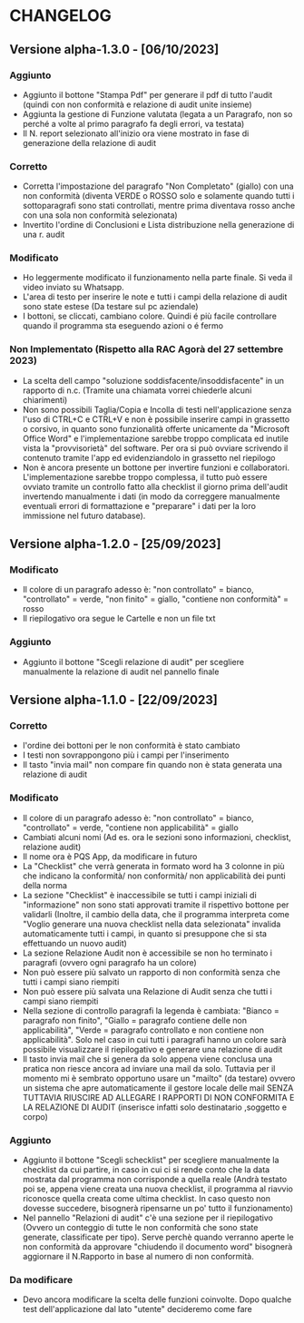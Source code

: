 # CHANGELOG

## Versione alpha-1.3.0 - [06/10/2023]

### Aggiunto
- Aggiunto il bottone "Stampa Pdf" per generare il pdf di tutto l'audit (quindi con non conformità e relazione di audit unite insieme)
- Aggiunta la gestione di Funzione valutata (legata a un Paragrafo, non so perché a volte al primo paragrafo fa degli errori, va testata)
- Il N. report selezionato all'inizio ora viene mostrato in fase di generazione della relazione di audit
  
### Corretto
- Corretta l'impostazione del paragrafo "Non Completato" (giallo) con una non conformità (diventa VERDE o ROSSO solo e solamente quando tutti i sottoparagrafi sono stati controllati, mentre prima diventava rosso anche con una sola non conformità selezionata)
- Invertito l'ordine di Conclusioni e Lista distribuzione nella generazione di una r. audit

### Modificato
- Ho leggermente modificato il funzionamento nella parte finale. Si veda il video inviato su Whatsapp.
- L'area di testo per inserire le note e tutti i campi della relazione di audit sono state estese (Da testare sul pc aziendale)
- I bottoni, se cliccati, cambiano colore. Quindi é più facile controllare quando il programma sta eseguendo azioni o é fermo

### Non Implementato (Rispetto alla RAC Agorà del 27 settembre 2023)
- La scelta dell campo "soluzione soddisfacente/insoddisfacente" in un rapporto di n.c. (Tramite una chiamata vorrei chiederle alcuni chiarimenti)
- Non sono possibili Taglia/Copia e Incolla di testi nell'applicazione senza l'uso di CTRL+C e CTRL+V e non è possibile inserire campi in grassetto o corsivo, in quanto sono funzionalità offerte unicamente da "Microsoft Office Word" e l'implementazione sarebbe troppo complicata ed inutile vista la "provvisorietà" del software. Per ora si può ovviare scrivendo il contenuto tramite l'app ed evidenziandolo in grassetto nel riepilogo
- Non è ancora presente un bottone per invertire funzioni e collaboratori. L'implementazione sarebbe troppo complessa, il tutto può essere ovviato tramite un controllo fatto alla checklist il giorno prima dell'audit invertendo manualmente i dati (in modo da correggere manualmente eventuali errori di formattazione e "preparare" i dati per la loro immissione nel futuro database).

## Versione alpha-1.2.0 - [25/09/2023]

### Modificato
- Il colore di un paragrafo adesso è: "non controllato" = bianco, "controllato" = verde, "non finito" = giallo, "contiene non conformità" = rosso
- Il riepilogativo ora segue le Cartelle e non un file txt

### Aggiunto
- Aggiunto il bottone "Scegli relazione di audit" per scegliere manualmente la relazione di audit nel pannello finale

## Versione alpha-1.1.0 - [22/09/2023]

### Corretto
- l'ordine dei bottoni per le non conformità è stato cambiato
- I testi non sovrappongono più i campi per l'inserimento
- Il tasto "invia mail" non compare fin quando non è stata generata una relazione di audit

### Modificato
- Il colore di un paragrafo adesso è: "non controllato" = bianco, "controllato" = verde, "contiene non applicabilità" = giallo
- Cambiati alcuni nomi (Ad es. ora le sezioni sono informazioni, checklist, relazione audit)
- Il nome ora è PQS App, da modificare in futuro
- La "Checklist" che verrà generata in formato word ha 3 colonne in più che indicano la conformità/ non conformità/ non applicabilità dei punti della norma
- La sezione "Checklist" è inaccessibile se tutti i campi iniziali di "informazione" non sono stati approvati tramite il rispettivo bottone per validarli (Inoltre, il cambio della data, che il programma interpreta come "Voglio generare una nuova checklist nella data selezionata" invalida automaticamente tutti i campi, in quanto si presuppone che si sta effettuando un nuovo audit)
- La sezione Relazione Audit non è accessibile se non ho terminato i paragrafi (ovvero ogni paragrafo ha un colore)
- Non può essere più salvato un rapporto di non conformità senza che tutti i campi siano riempiti
- Non può essere più salvata una Relazione di Audit senza che tutti i campi siano riempiti
- Nella sezione di controllo paragrafi la legenda è cambiata: "Bianco = paragrafo non finito", "Giallo = paragrafo contiene delle non applicabilità", "Verde = paragrafo controllato e non contiene non applicabilità". Solo nel caso in cui tutti i paragrafi hanno un colore sarà possibile visualizzare il riepilogativo e generare una relazione di audit
- Il tasto invia mail che si genera da solo appena viene conclusa una pratica non riesce ancora ad inviare una mail da solo. Tuttavia per il momento mi è sembrato opportuno usare un "mailto" (da testare) ovvero un sistema che apre automaticamente il gestore locale delle mail SENZA TUTTAVIA RIUSCIRE AD ALLEGARE I RAPPORTI DI NON CONFORMITA E LA RELAZIONE DI AUDIT (inserisce infatti solo destinatario ,soggetto e corpo) 

### Aggiunto
- Aggiunto il bottone "Scegli schecklist" per scegliere manualmente la checklist da cui partire, in caso in cui ci si rende conto che la data mostrata dal programma non corrisponde a quella reale (Andrà testato poi se, appena viene creata una nuova checklist, il programma al riavvio riconosce quella creata come ultima checklist. In caso questo non dovesse succedere, bisognerà ripensarne un po' tutto il funzionamento)
- Nel pannello "Relazioni di audit" c'è una sezione per il riepilogativo (Ovvero un conteggio di tutte le non conformità che sono state generate, classificate per tipo). Serve perchè quando verranno aperte le non conformità da approvare "chiudendo il documento word" bisognerà aggiornare il N.Rapporto in base al numero di non conformità.

### Da modificare
- Devo ancora modificare la scelta delle funzioni coinvolte. Dopo qualche test dell'applicazione dal lato "utente" decideremo come fare

